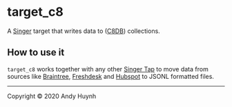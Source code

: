 # target_c8

A [Singer](https://singer.io) target that writes data to ([C8DB](https://macrometa.com/docs/c8ql/)) collections.

## How to use it

`target_c8` works together with any other [Singer Tap] to move data from sources like [Braintree], [Freshdesk] and [Hubspot] to JSONL formatted files.

---

Copyright &copy; 2020 Andy Huynh

[Singer Tap]: https://singer.io
[Braintree]: https://github.com/singer-io/tap-braintree
[Freshdesk]: https://github.com/singer-io/tap-freshdesk
[Hubspot]: https://github.com/singer-io/tap-hubspot
[Exchangeratesapi]: https://github.com/singer-io/tap-exchangeratesapi
[Mac]: http://docs.python-guide.org/en/latest/starting/install3/osx/
[Ubuntu]: https://www.digitalocean.com/community/tutorials/how-to-install-python-3-and-set-up-a-local-programming-environment-on-ubuntu-16-04